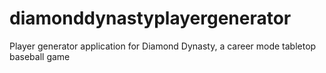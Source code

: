 # diamonddynastyplayergenerator
Player generator application for Diamond Dynasty, a career mode tabletop baseball game
